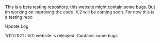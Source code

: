 This is a beta testing repository. this website might contain some bugs. But im working on improving the code. V.2 will be coming soon. For now this is a testing repo


Update Log

1/12/2021 : V01 website is released. Contains some bugs
